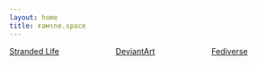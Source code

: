 ```yaml
---
layout: home
title: ғaмιne.space
---
```


<section class="section">
  <div class="container">
  <div class="columns">
    <div class="column">
      <a class="notification is-danger has-text-centered" href="https://shop.stranded.life">Stranded Life</a>
    </div>
    <div class="column">
      <a class="notification is-warning has-text-centered" href="http://faminefamine.deviantart.com/">DeviantArt</a>
    </div>
    <div class="column">
      <a class="notification is-warning has-text-centered" href="https://soc.ialis.me/@Famine">Fediverse</a>
    </div>
  </div>
  </div>
</section>
